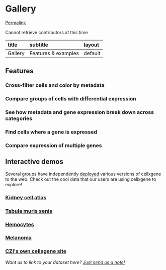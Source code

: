 # Gallery

[Permalink](https://github.com/chanzuckerberg/cellxgene/blob/c23b25d4e86ed9062a48155390b64f79dc139bb9/docs/posts/gallery.md)

Cannot retrieve contributors at this time

| title | subtitle | layout |
| :--- | :--- | :--- |
| Gallery | Features & examples | default |

## Features

### Cross-filter cells and color by metadata

### Compare groups of cells with differential expression

### See how metadata and gene expression break down across categories

### Find cells where a gene is expressed

### Compare expression of multiple genes

## Interactive demos

Several groups have independently [deployed](https://github.com/chanzuckerberg/cellxgene/blob/main/docs/posts/hosted) various versions of cellxgene to the web. Check out the cool data that our users are using cellxgene to explore!

### [Kidney cell atlas](https://www.kidneycellatlas.org/)

### [Tabula muris senis](https://tabula-muris-senis.ds.czbiohub.org/)

### [Hemocytes](https://hemocytes.cellgeni.sanger.ac.uk/)

### [Melanoma](https://melanoma.cellgeni.sanger.ac.uk/)

### [CZI's own cellxgene site](https://cellxgene.cziscience.com/)

_Want us to link to your dataset here?_ [_Just send us a note!_](https://github.com/chanzuckerberg/cellxgene/blob/main/docs/posts/contact)

